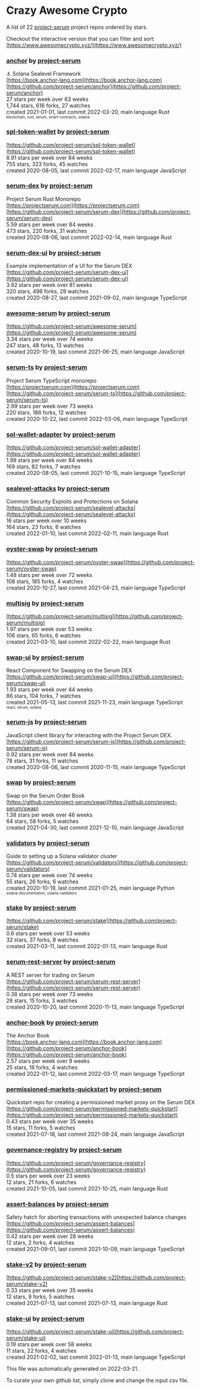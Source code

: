 # Crazy Awesome Crypto
A list of 22 [project-serum](https://github.com/project-serum) project repos ordered by stars.  

Checkout the interactive version that you can filter and sort: 
[https://www.awesomecrypto.xyz/](https://www.awesomecrypto.xyz/)  


### [anchor](https://github.com/project-serum/anchor) by [project-serum](https://github.com/project-serum)  
⚓ Solana Sealevel Framework  
[https://book.anchor-lang.com](https://book.anchor-lang.com)  
[https://github.com/project-serum/anchor](https://github.com/project-serum/anchor)  
27 stars per week over 63 weeks  
1,744 stars, 616 forks, 27 watches  
created 2021-01-01, last commit 2022-03-20, main language Rust  
<sub><sup>blockchain, rust, serum, smart-contracts, solana</sup></sub>


### [spl-token-wallet](https://github.com/project-serum/spl-token-wallet) by [project-serum](https://github.com/project-serum)  
  
[https://github.com/project-serum/spl-token-wallet](https://github.com/project-serum/spl-token-wallet)  
8.91 stars per week over 84 weeks  
755 stars, 323 forks, 45 watches  
created 2020-08-05, last commit 2022-02-17, main language JavaScript  


### [serum-dex](https://github.com/project-serum/serum-dex) by [project-serum](https://github.com/project-serum)  
Project Serum Rust Monorepo  
[https://projectserum.com](https://projectserum.com)  
[https://github.com/project-serum/serum-dex](https://github.com/project-serum/serum-dex)  
5.59 stars per week over 84 weeks  
473 stars, 220 forks, 31 watches  
created 2020-08-06, last commit 2022-02-14, main language Rust  


### [serum-dex-ui](https://github.com/project-serum/serum-dex-ui) by [project-serum](https://github.com/project-serum)  
Example implementation of a UI for the Serum DEX  
[https://github.com/project-serum/serum-dex-ui](https://github.com/project-serum/serum-dex-ui)  
3.92 stars per week over 81 weeks  
320 stars, 496 forks, 29 watches  
created 2020-08-27, last commit 2021-09-02, main language TypeScript  


### [awesome-serum](https://github.com/project-serum/awesome-serum) by [project-serum](https://github.com/project-serum)  
  
[https://github.com/project-serum/awesome-serum](https://github.com/project-serum/awesome-serum)  
3.34 stars per week over 74 weeks  
247 stars, 48 forks, 13 watches  
created 2020-10-19, last commit 2021-06-25, main language JavaScript  


### [serum-ts](https://github.com/project-serum/serum-ts) by [project-serum](https://github.com/project-serum)  
Project Serum TypeScript monorepo  
[https://projectserum.com](https://projectserum.com)  
[https://github.com/project-serum/serum-ts](https://github.com/project-serum/serum-ts)  
2.99 stars per week over 73 weeks  
220 stars, 186 forks, 12 watches  
created 2020-10-22, last commit 2022-03-06, main language TypeScript  


### [sol-wallet-adapter](https://github.com/project-serum/sol-wallet-adapter) by [project-serum](https://github.com/project-serum)  
  
[https://github.com/project-serum/sol-wallet-adapter](https://github.com/project-serum/sol-wallet-adapter)  
1.99 stars per week over 84 weeks  
169 stars, 82 forks, 7 watches  
created 2020-08-05, last commit 2021-10-15, main language TypeScript  


### [sealevel-attacks](https://github.com/project-serum/sealevel-attacks) by [project-serum](https://github.com/project-serum)  
Common Security Exploits and Protections on Solana  
[https://github.com/project-serum/sealevel-attacks](https://github.com/project-serum/sealevel-attacks)  
16 stars per week over 10 weeks  
164 stars, 23 forks, 6 watches  
created 2022-01-10, last commit 2022-02-11, main language Rust  


### [oyster-swap](https://github.com/project-serum/oyster-swap) by [project-serum](https://github.com/project-serum)  
  
[https://github.com/project-serum/oyster-swap](https://github.com/project-serum/oyster-swap)  
1.48 stars per week over 72 weeks  
108 stars, 185 forks, 4 watches  
created 2020-10-27, last commit 2021-04-23, main language TypeScript  


### [multisig](https://github.com/project-serum/multisig) by [project-serum](https://github.com/project-serum)  
  
[https://github.com/project-serum/multisig](https://github.com/project-serum/multisig)  
1.97 stars per week over 53 weeks  
106 stars, 65 forks, 6 watches  
created 2021-03-10, last commit 2022-02-22, main language Rust  


### [swap-ui](https://github.com/project-serum/swap-ui) by [project-serum](https://github.com/project-serum)  
React Component for Swapping on the Serum DEX  
[https://github.com/project-serum/swap-ui](https://github.com/project-serum/swap-ui)  
1.93 stars per week over 44 weeks  
86 stars, 104 forks, 7 watches  
created 2021-05-13, last commit 2021-11-23, main language TypeScript  
<sub><sup>react, serum, solana</sup></sub>


### [serum-js](https://github.com/project-serum/serum-js) by [project-serum](https://github.com/project-serum)  
JavaScript client library for interacting with the Project Serum DEX.  
[https://github.com/project-serum/serum-js](https://github.com/project-serum/serum-js)  
0.92 stars per week over 84 weeks  
78 stars, 31 forks, 11 watches  
created 2020-08-06, last commit 2020-11-15, main language TypeScript  


### [swap](https://github.com/project-serum/swap) by [project-serum](https://github.com/project-serum)  
Swap on the Serum Order Book  
[https://github.com/project-serum/swap](https://github.com/project-serum/swap)  
1.38 stars per week over 46 weeks  
64 stars, 58 forks, 5 watches  
created 2021-04-30, last commit 2021-12-10, main language JavaScript  


### [validators](https://github.com/project-serum/validators) by [project-serum](https://github.com/project-serum)  
Guide to setting up a Solana validator cluster  
[https://github.com/project-serum/validators](https://github.com/project-serum/validators)  
0.74 stars per week over 74 weeks  
55 stars, 26 forks, 6 watches  
created 2020-10-19, last commit 2021-01-25, main language Python  
<sub><sup>solana-documentation, solana-validators</sup></sub>


### [stake](https://github.com/project-serum/stake) by [project-serum](https://github.com/project-serum)  
  
[https://github.com/project-serum/stake](https://github.com/project-serum/stake)  
0.6 stars per week over 53 weeks  
32 stars, 37 forks, 8 watches  
created 2021-03-11, last commit 2022-01-13, main language Rust  


### [serum-rest-server](https://github.com/project-serum/serum-rest-server) by [project-serum](https://github.com/project-serum)  
A REST server for trading on Serum  
[https://github.com/project-serum/serum-rest-server](https://github.com/project-serum/serum-rest-server)  
0.38 stars per week over 73 weeks  
28 stars, 15 forks, 3 watches  
created 2020-10-20, last commit 2020-11-13, main language TypeScript  


### [anchor-book](https://github.com/project-serum/anchor-book) by [project-serum](https://github.com/project-serum)  
The Anchor Book  
[https://book.anchor-lang.com](https://book.anchor-lang.com)  
[https://github.com/project-serum/anchor-book](https://github.com/project-serum/anchor-book)  
2.57 stars per week over 9 weeks  
25 stars, 18 forks, 4 watches  
created 2022-01-12, last commit 2022-03-17, main language TypeScript  


### [permissioned-markets-quickstart](https://github.com/project-serum/permissioned-markets-quickstart) by [project-serum](https://github.com/project-serum)  
Quickstart repo for creating a permissioned market proxy on the Serum DEX  
[https://github.com/project-serum/permissioned-markets-quickstart](https://github.com/project-serum/permissioned-markets-quickstart)  
0.43 stars per week over 35 weeks  
15 stars, 11 forks, 5 watches  
created 2021-07-18, last commit 2021-08-24, main language JavaScript  


### [governance-registry](https://github.com/project-serum/governance-registry) by [project-serum](https://github.com/project-serum)  
  
[https://github.com/project-serum/governance-registry](https://github.com/project-serum/governance-registry)  
0.5 stars per week over 23 weeks  
12 stars, 21 forks, 6 watches  
created 2021-10-05, last commit 2021-10-25, main language Rust  


### [assert-balances](https://github.com/project-serum/assert-balances) by [project-serum](https://github.com/project-serum)  
Safety hatch for aborting transactions with unexpected balance changes  
[https://github.com/project-serum/assert-balances](https://github.com/project-serum/assert-balances)  
0.42 stars per week over 28 weeks  
12 stars, 2 forks, 4 watches  
created 2021-09-01, last commit 2021-10-09, main language TypeScript  


### [stake-v2](https://github.com/project-serum/stake-v2) by [project-serum](https://github.com/project-serum)  
  
[https://github.com/project-serum/stake-v2](https://github.com/project-serum/stake-v2)  
0.33 stars per week over 35 weeks  
12 stars, 9 forks, 5 watches  
created 2021-07-13, last commit 2021-07-13, main language Rust  


### [stake-ui](https://github.com/project-serum/stake-ui) by [project-serum](https://github.com/project-serum)  
  
[https://github.com/project-serum/stake-ui](https://github.com/project-serum/stake-ui)  
0.19 stars per week over 58 weeks  
11 stars, 22 forks, 4 watches  
created 2021-02-02, last commit 2022-01-13, main language TypeScript  


This file was automatically generated on 2022-03-21.  

To curate your own github list, simply clone and change the input csv file.  